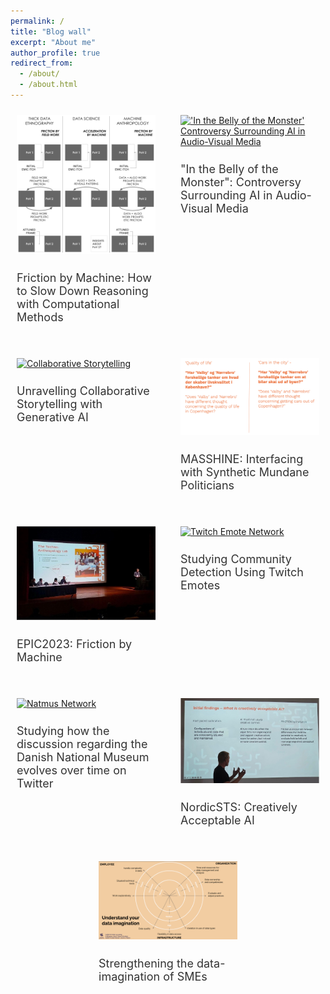 ```yaml
---
permalink: /
title: "Blog wall"
excerpt: "About me"
author_profile: true
redirect_from: 
  - /about/
  - /about.html
---
```


<style>
  @media (max-width: 768px) {
    .responsive-div {
      flex: 1 1 100%; /* Each item takes full width on small screens */
      max-width: 100%;
    }
  }
</style>



<div style="display: flex; justify-content: space-around; flex-wrap: wrap; gap: 20px;">

<div style="flex: 1 1 48%; max-width: 48%; box-sizing: border-box; padding: 10px;">
  <a href="https://johansoltoft.github.io//publications/2010-10-01-paper-title-number-2.md/">
    <img src="/images/EPIC-computationelANTRO.png" alt="Diagram Computational Anthropology" style="width: 100%; height: auto;">
  </a>
  <h2 style="font-size: 18px; font-weight: normal; color: #333;">Friction by Machine: How to Slow Down Reasoning with Computational Methods</h2>
</div>

<div style="flex: 1 1 48%; max-width: 48%; box-sizing: border-box; padding: 10px;">
  <a href="https://johansoltoft.github.io//publications/2010-10-01-paper-title-number-2.md/">
    <img src="/images/Bellyofthemonster.gif" alt="'In the Belly of the Monster' Controversy Surrounding AI in Audio-Visual Media" style="width: 100%; height: auto;">
  </a>
  <h2 style="font-size: 18px; font-weight: normal; color: #333;">"In the Belly of the Monster": Controversy Surrounding AI in Audio-Visual Media</h2>
</div>

<div style="flex: 1 1 48%; max-width: 48%; box-sizing: border-box; padding: 10px;">
  <a href="https://johansoltoft.github.io//talks/2012-03-01-talk-9">
    <img src="/images/D&D.png" alt="Collaborative Storytelling" style="width: 100%; height: auto;">
  </a>
  <h2 style="font-size: 18px; font-weight: normal; color: #333;">Unravelling Collaborative Storytelling with Generative AI</h2>
</div>

<div style="flex: 1 1 48%; max-width: 48%; box-sizing: border-box; padding: 10px;">
  <a href="https://johansoltoft.github.io//talks/2012-03-01-talk-7">
    <img src="/images/Syn-politicans.png" alt="Synthetic Politicians" style="width: 100%; height: auto;">
  </a>
  <h2 style="font-size: 18px; font-weight: normal; color: #333;">MASSHINE: Interfacing with Synthetic Mundane Politicians</h2>
</div>

<div style="flex: 1 1 48%; max-width: 48%; box-sizing: border-box; padding: 10px;">
  <a href="https://johansoltoft.github.io//talks/2012-03-01-talk-1">
    <img src="/images/Epic2-646.jpg" alt="Conference" style="width: 100%; height: auto;">
  </a>
  <h2 style="font-size: 18px; font-weight: normal; color: #333;">EPIC2023: Friction by Machine</h2>
</div>

<div style="flex: 1 1 48%; max-width: 48%; box-sizing: border-box; padding: 10px;">
  <a href="https://johansoltoft.github.io//publications/2015-10-01-paper-title-number-3.md/">
    <img src="/images/twitchnetwork.png" alt="Twitch Emote Network" style="width: 100%; height: auto;">
  </a>
  <h2 style="font-size: 18px; font-weight: normal; color: #333;">Studying Community Detection Using Twitch Emotes</h2>
</div>

<div style="flex: 1 1 48%; max-width: 48%; box-sizing: border-box; padding: 10px;">
  <a href="https://johansoltoft.github.io//publications/2015-10-01-paper-title-number-3.md/">
    <img src="/images/a1a4033a-e5ea-494a-a06f-7b8bde5c1a81.gif" alt="Natmus Network" style="width: 100%; height: auto;">
  </a>
  <h2 style="font-size: 18px; font-weight: normal; color: #333;">Studying how the discussion regarding the Danish National Museum evolves over time on Twitter</h2>
</div>

<div style="flex: 1 1 48%; max-width: 48%; box-sizing: border-box; padding: 10px;">
  <a href="https://johansoltoft.github.io//talks/2014-03-01-talk-3">
    <img src="/images/NordicSTS.jpg" alt="NordicSTS" style="width: 100%; height: auto;">
  </a>
  <h2 style="font-size: 18px; font-weight: normal; color: #333;">NordicSTS: Creatively Acceptable AI</h2>
</div>

<div style="flex: 1 1 48%; max-width: 48%; box-sizing: border-box; padding: 10px;">
  <a href="https://johansoltoft.github.io//publications/2009-10-01-paper-title-number-1.md/">
    <img src="/images/dataimaga.png" alt="Data Imagination Diagram" style="width: 100%; height: auto;">
  </a>
  <h2 style="font-size: 18px; font-weight: normal; color: #333;">Strengthening the data-imagination of SMEs</h2>
</div>

</div>

